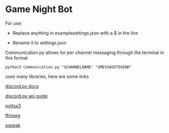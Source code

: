 Game Night Bot
=====


For use:

- Replace anything in examplesettings.json with a $ in the line

- Rename it to settings.json

Communication.py allows for per channel messaging through the terminal in this format
```
python3 Communication.py "$CHANNELNAME" "$MESSAGETOSEND"
```




uses many libraries, here are some links

[discord.py docs](https://discordpy.readthedocs.io/en/latest/index.html)

[discord.py api guide](https://discordpy.readthedocs.io/en/latest/api.html)

[pyttsx3](https://pyttsx3.readthedocs.io/en/latest/)

[ffmpeg](https://ffmpeg.zeranoe.com/builds/)

[espeak](http://espeak.sourceforge.net/)
